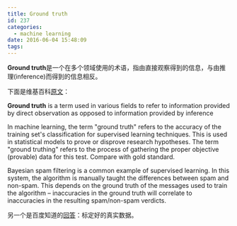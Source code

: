 ```yaml
---
title: Ground truth
id: 237
categories:
  - machine learning
date: 2016-06-04 15:48:09
tags:
---
```


**Ground truth**是一个在多个领域使用的术语，指由直接观察得到的信息，与由推理(inference)而得到的信息相反。

下面是维基百科[原文](https://en.wikipedia.org/wiki/Ground_truth)：

**Ground truth** is a term used in various fields to refer to information provided by direct observation as opposed to information provided by inference

In machine learning, the term "ground truth" refers to the accuracy of the training set's classification for supervised learning techniques. This is used in statistical models to prove or disprove research hypotheses. The term "ground truthing" refers to the process of gathering the proper objective (provable) data for this test. Compare with gold standard.

Bayesian spam filtering is a common example of supervised learning. In this system, the algorithm is manually taught the differences between spam and non-spam. This depends on the ground truth of the messages used to train the algorithm – inaccuracies in the ground truth will correlate to inaccuracies in the resulting spam/non-spam verdicts.

另一个是百度知道的[回答](http://zhidao.baidu.com/question/319928273.html)：标定好的真实数据。
